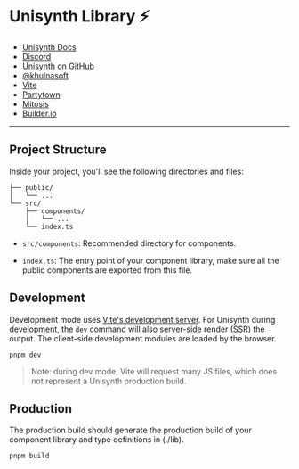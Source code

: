 # Unisynth Library ⚡️

- [Unisynth Docs](https://unisynth.dev/)
- [Discord](https://unisynth.dev/chat)
- [Unisynth on GitHub](https://github.com/khulnasoft/unisynth)
- [@khulnasoft](https://twitter.com/khulnasoft)
- [Vite](https://vitejs.dev/)
- [Partytown](https://partytown.builder.io/)
- [Mitosis](https://github.com/BuilderIO/mitosis)
- [Builder.io](https://www.builder.io/)

---

## Project Structure

Inside your project, you'll see the following directories and files:

```
├── public/
│   └── ...
└── src/
    ├── components/
    │   └── ...
    └── index.ts
```

- `src/components`: Recommended directory for components.

- `index.ts`: The entry point of your component library, make sure all the public components are exported from this file.

## Development

Development mode uses [Vite's development server](https://vitejs.dev/). For Unisynth during development, the `dev` command will also server-side render (SSR) the output. The client-side development modules are loaded by the browser.

```
pnpm dev
```

> Note: during dev mode, Vite will request many JS files, which does not represent a Unisynth production build.

## Production

The production build should generate the production build of your component library and type definitions in (./lib).

```
pnpm build
```
